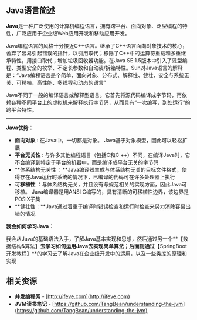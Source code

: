 ## Java语言简述

**Java**是一种广泛使用的计算机编程语言，拥有跨平台、面向对象、泛型编程的特性，广泛应用于企业级Web应用开发和移动应用开发。

Java编程语言的风格十分接近C++语言。继承了C++语言面向对象技术的核心，舍弃了容易引起错误的指针，以引用取代；移除了C++中的运算符重载和多重继承特性，用接口取代；增加垃圾回收器功能。在Java SE 1.5版本中引入了泛型编程、类型安全的枚举、不定长参数和自动装/拆箱特性。Sun对Java语言的解释是：“Java编程语言是个简单、面向对象、分布式、解释性、健壮、安全与系统无关、可移植、高性能、多线程和动态的语言”

Java不同于一般的编译语言或解释型语言。它首先将源代码编译成字节码，再依赖各种不同平台上的虚拟机来解释执行字节码，从而具有“一次编写，到处运行”的跨平台特性。

-----------------------------------------------------------------------------------

**Java优势：**

- **面向对象** : 在Java中，一切都是对象。 Java基于对象模型，因此可以轻松扩展
- **平台无关性** : 与许多其他编程语言（包括C和C ++）不同，在编译Java时，它不会编译到特定于平台的机器中，而是编译成平台无关的字节码
- **体系结构无关性 ：**Java编译器生成与体系结构无关的目标文件格式，使得存在Java运行时系统的情况下，已编译的代码可在许多处理器上执行
- **可移植性** ：与体系结构无关，并且没有与规范相关的实现方面，因此Java可移植。 Java编译器是用ANSI C编写的，具有清晰的可移植性边界，该边界是POSIX子集
- **健壮性：**Java通过着重于编译时错误检查和运行时检查来努力消除容易出错的情况

**我会如何学习Java：**

我会从Java的基础语法入手，了解Java基本实现和思想，然后通过另一个**【数据结构&算法】**去学习如何运用Java去实现简单算法；后面则通过**【SpringBoot开发教程】**的学习去了解Java在企业级开发中的运用，以及一些类库的原理和实现


## 相关资源

* **并发编程网** - [http://ifeve.com](http://ifeve.com)
* **JVM读书笔记** - [https://github.com/TangBean/understanding-the-jvm](https://github.com/TangBean/understanding-the-jvm)